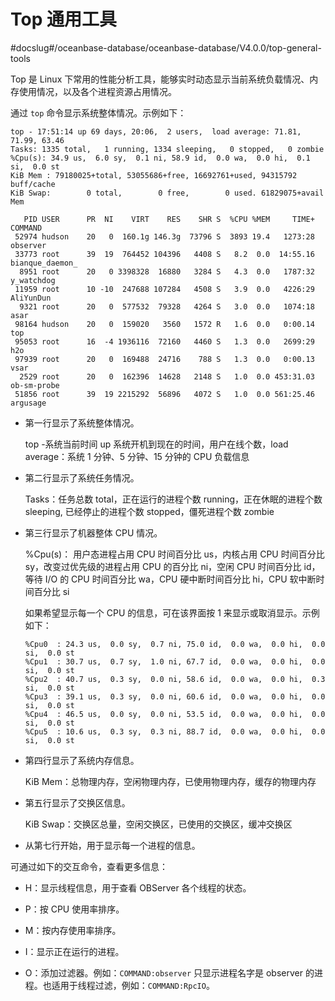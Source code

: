 Top 通用工具 
=============================
#docslug#/oceanbase-database/oceanbase-database/V4.0.0/top-general-tools


Top 是 Linux 下常用的性能分析工具，能够实时动态显示当前系统负载情况、内存使用情况，以及各个进程资源占用情况。

通过 `top` 命令显示系统整体情况。示例如下：

```unknow
top - 17:51:14 up 69 days, 20:06,  2 users,  load average: 71.81, 71.99, 63.46
Tasks: 1335 total,   1 running, 1334 sleeping,   0 stopped,   0 zombie
%Cpu(s): 34.9 us,  6.0 sy,  0.1 ni, 58.9 id,  0.0 wa,  0.0 hi,  0.1 si,  0.0 st
KiB Mem : 79180025+total, 53055686+free, 16692761+used, 94315792 buff/cache
KiB Swap:        0 total,        0 free,        0 used. 61829075+avail Mem

   PID USER      PR  NI    VIRT    RES    SHR S  %CPU %MEM     TIME+ COMMAND
 52974 hudson    20   0  160.1g 146.3g  73796 S  3893 19.4   1273:28 observer
 33773 root      39  19  764452 104396   4408 S   8.2  0.0  14:55.16 bianque_daemon_
  8951 root      20   0 3398328  16880   3284 S   4.3  0.0   1787:32 y_watchdog
 11959 root      10 -10  247688 107284   4508 S   3.9  0.0   4226:29 AliYunDun
  9321 root      20   0  577532  79328   4264 S   3.0  0.0   1074:18 asar
 98164 hudson    20   0  159020   3560   1572 R   1.6  0.0   0:00.14 top
 95053 root      16  -4 1936116  72160   4460 S   1.3  0.0   2699:29 h2o
 97939 root      20   0  169488  24716    788 S   1.3  0.0   0:00.13 vsar
  2529 root      20   0  162396  14628   2148 S   1.0  0.0 453:31.03 ob-sm-probe
 51856 root      39  19 2215292  56896   4072 S   1.0  0.0 561:25.46 argusage
```



* 第一行显示了系统整体情况。

  top -系统当前时间 up 系统开机到现在的时间，用户在线个数，load average：系统 1 分钟、5 分钟、15 分钟的 CPU 负载信息
  

* 第二行显示了系统任务情况。

  Tasks：任务总数 total，正在运行的进程个数 running，正在休眠的进程个数 sleeping, 已经停止的进程个数 stopped，僵死进程个数 zombie
  

* 第三行显示了机器整体 CPU 情况。

  %Cpu(s)： 用户态进程占用 CPU 时间百分比 us，内核占用 CPU 时间百分比 sy，改变过优先级的进程占用 CPU 的百分比 ni，空闲 CPU 时间百分比 id，等待 I/O 的 CPU 时间百分比 wa，CPU 硬中断时间百分比 hi，CPU 软中断时间百分比 si

  如果希望显示每一个 CPU 的信息，可在该界面按 1 来显示或取消显示。示例如下：

  ```unknow
  %Cpu0  : 24.3 us,  0.0 sy,  0.7 ni, 75.0 id,  0.0 wa,  0.0 hi,  0.0 si,  0.0 st
  %Cpu1  : 30.7 us,  0.7 sy,  1.0 ni, 67.7 id,  0.0 wa,  0.0 hi,  0.0 si,  0.0 st
  %Cpu2  : 40.7 us,  0.3 sy,  0.0 ni, 58.6 id,  0.0 wa,  0.0 hi,  0.3 si,  0.0 st
  %Cpu3  : 39.1 us,  0.3 sy,  0.0 ni, 60.6 id,  0.0 wa,  0.0 hi,  0.0 si,  0.0 st
  %Cpu4  : 46.5 us,  0.0 sy,  0.0 ni, 53.5 id,  0.0 wa,  0.0 hi,  0.0 si,  0.0 st
  %Cpu5  : 10.6 us,  0.3 sy,  0.3 ni, 88.7 id,  0.0 wa,  0.0 hi,  0.0 si,  0.0 st
  ```

  

* 第四行显示了系统内存信息。

  KiB Mem：总物理内存，空闲物理内存，已使用物理内存，缓存的物理内存
  

* 第五行显示了交换区信息。

  KiB Swap：交换区总量，空闲交换区，已使用的交换区，缓冲交换区
  

* 从第七行开始，用于显示每一个进程的信息。

  




可通过如下的交互命令，查看更多信息：

* H：显示线程信息，用于查看 OBServer 各个线程的状态。

  

* P：按 CPU 使用率排序。

  

* M：按内存使用率排序。

  

* I：显示正在运行的进程。

  

* O：添加过滤器。例如：`COMMAND:observer` 只显示进程名字是 observer 的进程。也适用于线程过滤，例如：`COMMAND:RpcIO`。

  



